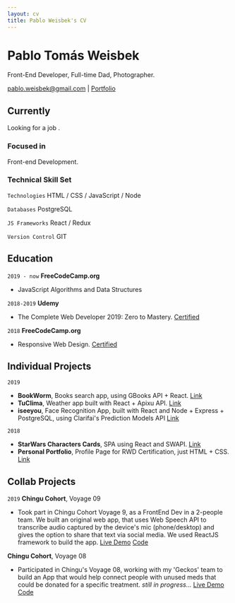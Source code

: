 ```yaml
---
layout: cv
title: Pablo Weisbek's CV
---
```

# Pablo Tomás Weisbek
Front-End Developer, Full-time Dad, Photographer.

<div id="webaddress">
<a href="pablo.weisbek@gmail.com">pablo.weisbek@gmail.com</a>
| <a href="https://pablowbk.github.io">Portfolio</a>
</div>


## Currently
Looking for a job  .

### Focused in
Front-end Development.

### Technical Skill Set

`Technologies`
HTML / CSS / JavaScript / Node

`Databases`
PostgreSQL

`JS Frameworks`
React / Redux

`Version Control`
GIT


## Education

`2019 - now`
__FreeCodeCamp.org__

- JavaScript Algorithms and Data Structures

`2018-2019`
__Udemy__

- The Complete Web Developer 2019: Zero to Mastery. [Certified](https://www.udemy.com/certificate/UC-6YBE78BR/)

`2018`
__FreeCodeCamp.org__

- Responsive Web Design. [Certified](https://www.freecodecamp.org/certification/pablowbk/responsive-web-design)


## Individual Projects

`2019`
* __BookWorm__, Books search app, using GBooks API + React. [Link](https://pablowbk.github.io/bookworm/)
* __TuClima__, Weather app built with React + Apixu API. [Link](https://tuclima.netlify.com)
* __iseeyou__, Face Recognition App, built with React and Node + Express + PostgreSQL, using Clarifai's Prediction Models API [Link](https://iseeyou.netlify.com)

`2018`
* __StarWars Characters Cards__, SPA using React and SWAPI. [Link](https://pablowbk.github.io/react-swapi-test/)
* __Personal Portfolio__, Profile Page for RWD Certification, just HTML + CSS. [Link](https://pablowbk.github.io/)


## Collab Projects

`2019`
__Chingu Cohort__, Voyage 09

- Took part in Chingu Cohort Voyage 9, as a FrontEnd Dev in a 2-people team. We built an original web app, that uses Web Speech API to transcribe audio captured by the device's mic (phone/desktop) and gives the option to share that text via social media. We used ReactJS framework to build the app. [Live Demo](https://chingu-v9-geckos-04.netlify.com/) [Code](https://github.com/pablowbk/v9-geckos-team-04)

__Chingu Cohort__, Voyage 08

- Participated in Chingu's Voyage 08, working with my 'Geckos' team to build an App that would help connect people with unused meds that could be donated for a specific treatment. *still in progress...* [Live Demo](https://medshub.netlify.com/) [Code](https://github.com/pablowbk/v8-geckos-team-06)


<!-- ### Footer

Last updated: May 2019 -->
